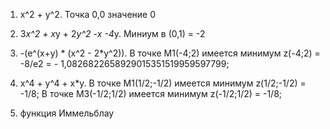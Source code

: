 

1. x^2 + y^2. Точка 0,0 значение 0




2.   3*x^2 + x*y + 2*y^2 -x -4*y. Миниум в (0,1) = -2

3. -(e^(x+y) * (x^2 - 2*y^2)). В точке M1(-4;2) имеется минимум z(-4;2) = -8/e2 = \- 1,0826822658929015351519959597799;



4. x^4 + y^4 + x*y.  В точке M1(1/2;-1/2) имеется минимум z(1/2;-1/2) = -1/8; В точке M3(-1/2;1/2) имеется минимум z(-1/2;1/2) = -1/8;

5. функция Иммельблау

